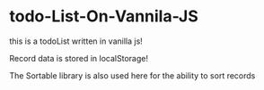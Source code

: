 # todo-List-On-Vannila-JS
this is a todoList written in vanilla js!

Record data is stored in localStorage!

The Sortable library is also used here for the ability to sort records
